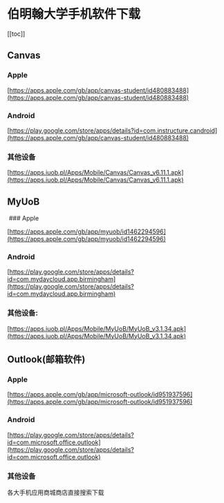 # 伯明翰大学手机软件下载

[[toc]]

## Canvas

### Apple

[https://apps.apple.com/gb/app/canvas-student/id480883488](https://apps.apple.com/gb/app/canvas-student/id480883488)

### Android

[https://play.google.com/store/apps/details?id=com.instructure.candroid](https://apps.apple.com/gb/app/canvas-student/id480883488)

### 其他设备

[https://apps.iuob.pl/Apps/Mobile/Canvas/Canvas_v6.11.1.apk](https://apps.iuob.pl/Apps/Mobile/Canvas/Canvas_v6.11.1.apk)

## MyUoB
 ### Apple

[https://apps.apple.com/gb/app/myuob/id1462294596](https://apps.apple.com/gb/app/myuob/id1462294596)

### Android

[https://play.google.com/store/apps/details?id=com.mydaycloud.app.birmingham](https://play.google.com/store/apps/details?id=com.mydaycloud.app.birmingham)

### 其他设备: 

[https://apps.iuob.pl/Apps/Mobile/MyUoB/MyUoB_v3.1.34.apk](https://apps.iuob.pl/Apps/Mobile/MyUoB/MyUoB_v3.1.34.apk)

## Outlook(邮箱软件)

### Apple

[https://apps.apple.com/gb/app/microsoft-outlook/id951937596](https://apps.apple.com/gb/app/microsoft-outlook/id951937596)

### Android

[https://play.google.com/store/apps/details?id=com.microsoft.office.outlook](https://play.google.com/store/apps/details?id=com.microsoft.office.outlook)

### 其他设备

各大手机应用商城商店直接搜索下载